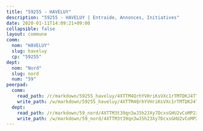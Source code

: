 ```yaml
---
title: "59255 - HAVELUY"
description: "59255 - HAVELUY | Entraide, Annonces, Initiatives"
date: 2020-01-11T14:09:21+09:00
collapsible: false
layout: commune
comm:
  nom: "HAVELUY"
  slug: haveluy
  cp: "59255"
dept:
  nom: "Nord"
  slug: nord
  num: "59"
peerpad:
  comm:
    read_path: /r/markdown/59255_haveluy/4XTTM4QrhYVHriKsVXc1rTMTDKJ4TToTm9mJpQE5kg4ZK3oM4
    write_path: /w/markdown/59255_haveluy/4XTTM4QrhYVHriKsVXc1rTMTDKJ4TToTm9mJpQE5kg4ZK3oM4-K3TgUHH6tQsCL4wTFFt5KZB5Pu752Fjh3dYZ1rwzKnorzs6MEb8Se3HNDSeZ6ZbsUGfHwSCCVo5ai3kSyd5SHxY7R1foff7GD1UdE4utyCRNYxUazHKtLMj7UDx7tdq3kjXnCmQ6
  dept:
    read_path: /r/markdown/59_nord/4XTTM3t39qn3wJ5h23Xy7DcxsGHU2vCoMP2z3iS4TUn3TrtdJ
    write_path: /w/markdown/59_nord/4XTTM3t39qn3wJ5h23Xy7DcxsGHU2vCoMP2z3iS4TUn3TrtdJ-K3TgTuZGkuZqXfr6fpmH7pGsMT6ndvZQMyRDze5QBt7XScLWHoBi246kLoDKpTH2Yo4f3AFSSJqGc2ozvNww7qPLqsDjpvahxCbQ6F5znbfjp6kVgaDcTYc9LyhwSfYuCevnvZUQ
---
```


